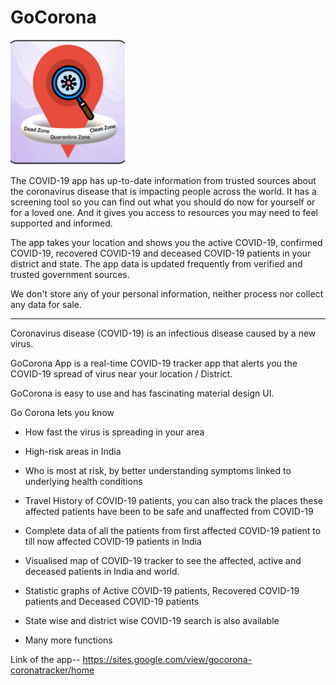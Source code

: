 # GoCorona
![ic_launcher_round](https://raw.githubusercontent.com/abhiditi/GoCorona/master/icon.png)

The COVID-19 app has up-to-date information from trusted sources about the coronavirus disease that is impacting people across the world. It has a screening tool so you can find out what you should do now for yourself or for a loved one. And it gives you access to resources you may need to feel supported and informed.

The app takes your location and shows you the active COVID-19, confirmed COVID-19, recovered COVID-19 and deceased COVID-19 patients in your district and state. The app data is updated frequently from verified and trusted government sources.

We don't store any of your personal information, neither process nor collect any data for sale.

-----------------------------------------------------------------------------------------------

 Coronavirus disease (COVID-19) is an infectious disease caused by a new virus.

 GoCorona App is a real-time COVID-19 tracker app that alerts you the COVID-19 spread of virus near your location / District.

GoCorona is easy to use and has fascinating material design UI.



Go Corona lets you know 

* How fast the virus is spreading in your area

* High-risk areas in India

* Who is most at risk, by better understanding symptoms linked to underlying health conditions

* Travel History of COVID-19 patients, you can also track the places these affected patients have been to be safe and  unaffected from COVID-19

* Complete data of all the patients from first affected COVID-19 patient to till now affected COVID-19 patients in India

* Visualised map of COVID-19 tracker to see the affected, active and deceased patients in India and world.

* Statistic graphs of Active COVID-19 patients, Recovered COVID-19 patients and Deceased COVID-19 patients

* State wise and district wise COVID-19 search is also available 

* Many more functions

Link of the app-- https://sites.google.com/view/gocorona-coronatracker/home


